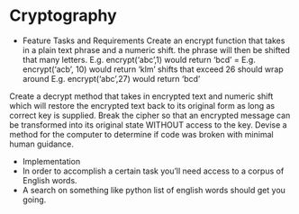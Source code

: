 # Cryptography
+ Feature Tasks and Requirements
Create an encrypt function that takes in a plain text phrase and a numeric shift.
the phrase will then be shifted that many letters.
E.g. encrypt(‘abc’,1) would return ‘bcd’ = E.g. encrypt(‘acb’, 10) would return ‘klm’
shifts that exceed 26 should wrap around
E.g. encrypt(‘abc’,27) would return ‘bcd’

Create a decrypt method that takes in encrypted text and numeric shift which will restore the encrypted text back to its original form as long as correct key is supplied.
Break the cipher so that an encrypted message can be transformed into its original state WITHOUT access to the key.
Devise a method for the computer to determine if code was broken with minimal human guidance.
+ Implementation 
+ In order to accomplish a certain task you’ll need access to a corpus of English words.
+ A search on something like python list of english words should get you going.
